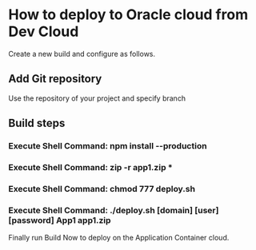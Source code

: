 # How to deploy to Oracle cloud from Dev Cloud

Create a new build and configure as follows.

## Add Git repository
Use the repository of your project and specify branch

## Build steps

### Execute Shell Command: npm install --production

### Execute Shell Command: zip -r app1.zip *

### Execute Shell Command: chmod 777 deploy.sh

### Execute Shell Command: ./deploy.sh [domain] [user] [password] App1 app1.zip

Finally run Build Now to deploy on the Application Container cloud.
